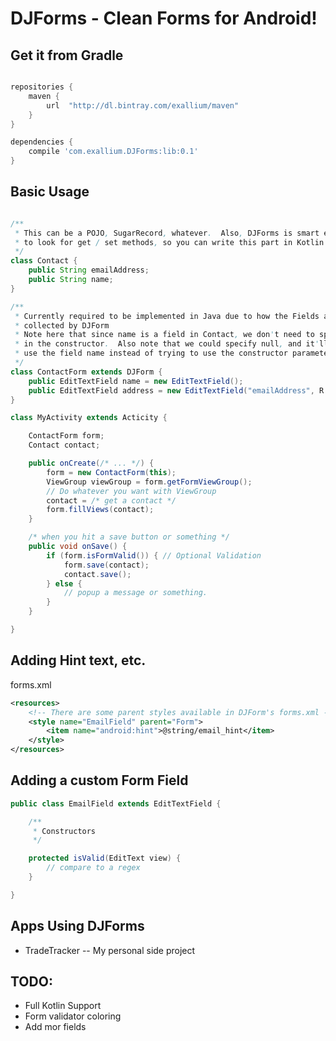 # DJForms - Clean Forms for Android!

## Get it from Gradle

```groovy

repositories {
    maven {
        url  "http://dl.bintray.com/exallium/maven"
    }
}

dependencies {
    compile 'com.exallium.DJForms:lib:0.1'
}

```

## Basic Usage

```java

/**
 * This can be a POJO, SugarRecord, whatever.  Also, DJForms is smart enough
 * to look for get / set methods, so you can write this part in Kotlin as well.
 */
class Contact {
    public String emailAddress;
    public String name;
}

/**
 * Currently required to be implemented in Java due to how the Fields are
 * collected by DJForm
 * Note here that since name is a field in Contact, we don't need to specify it
 * in the constructor.  Also note that we could specify null, and it'll still
 * use the field name instead of trying to use the constructor parameter.
 */
class ContactForm extends DJForm {
    public EditTextField name = new EditTextField();
    public EditTextField address = new EditTextField("emailAddress", R.style.EmailField);
}

class MyActivity extends Acticity {

    ContactForm form;
    Contact contact;

    public onCreate(/* ... */) {
        form = new ContactForm(this);
        ViewGroup viewGroup = form.getFormViewGroup();
        // Do whatever you want with ViewGroup
        contact = /* get a contact */
        form.fillViews(contact);
    }

    /* when you hit a save button or something */
    public void onSave() {
        if (form.isFormValid()) { // Optional Validation
            form.save(contact);
            contact.save();
        } else {
            // popup a message or something.
        }
    }

}
```

## Adding Hint text, etc.

forms.xml

```xml
<resources>
    <!-- There are some parent styles available in DJForm's forms.xml -->
    <style name="EmailField" parent="Form">
        <item name="android:hint">@string/email_hint</item>
    </style>
</resources>
```

## Adding a custom Form Field

```java
public class EmailField extends EditTextField {

    /**
     * Constructors
     */

    protected isValid(EditText view) {
        // compare to a regex
    }    

}
```

## Apps Using DJForms

* TradeTracker -- My personal side project

## TODO:

* Full Kotlin Support
* Form validator coloring
* Add mor fields
